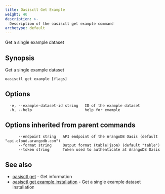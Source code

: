 ```yaml
---
title: Oasisctl Get Example
weight: 40
description: >-
  Description of the oasisctl get example command
archetype: default
---
```

Get a single example dataset

## Synopsis

Get a single example dataset

```
oasisctl get example [flags]
```

## Options

```
  -e, --example-dataset-id string   ID of the example dataset
  -h, --help                        help for example
```

## Options inherited from parent commands

```
      --endpoint string   API endpoint of the ArangoDB Oasis (default "api.cloud.arangodb.com")
      --format string     Output format (table|json) (default "table")
      --token string      Token used to authenticate at ArangoDB Oasis
```

## See also

* [oasisctl get](_index.md)	 - Get information
* [oasisctl get example installation](get-example-installation.md)	 - Get a single example dataset installation

